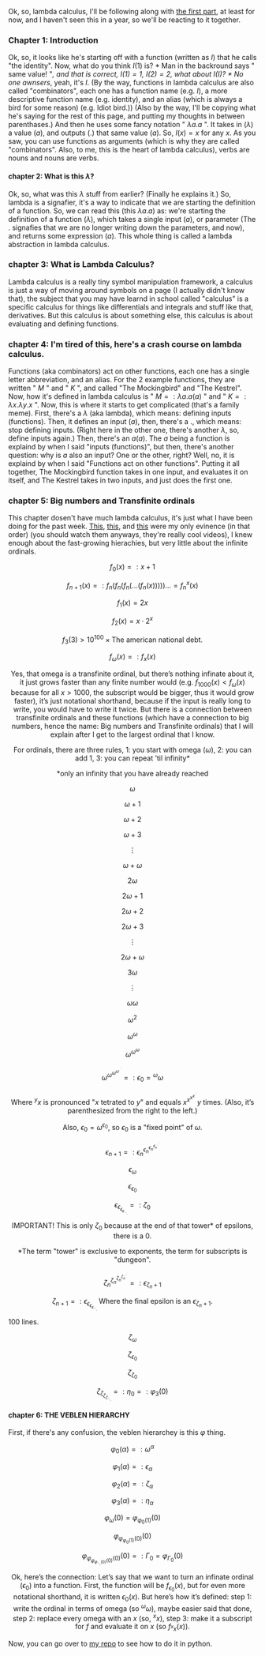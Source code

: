 Ok, so, lambda calculus, I'll be following along with [the first part](https://www.youtube.com/watch?v=3VQ382QG-y4), at least for now, and I haven't seen this in a year, so we'll be reacting to it together.

### Chapter $1$: Introduction

Ok, so, it looks like he's starting off with a function (written as $I$) that he calls "the identity". Now, what do you think $I(1)$ is? * Man in the backround says " same value! "*, and that is correct, $I(1) = 1$, $I(2) = 2$, what about $I(I)$? * No one awnsers*, yeah, it's $I$. (By the way, functions in lambda calculus are also called "combinators", each one has a function name (e.g. $I$), a more descriptive function name (e.g. identity), and an alias (which is always a bird for some reason) (e.g. Idiot bird.)) (Also by the way, I'll be copying what he's saying for the rest of this page, and putting my thoughts in between parenthases.) And then he uses some fancy notation " $\lambda a. a$ ". It takes in ($\lambda$) a value ($a$), and outputs ($.$) that same value ($a$). So, $I(x) = x$ for any $x$. As you saw, you can use functions as arguments (which is why they are called "combinators". Also, to me, this is the heart of lambda calculus), verbs are nouns and nouns are verbs. 

#### chapter $2$: What is this $\lambda$?

Ok, so, what was this $\lambda$ stuff from earlier? (Finally he explains it.) So, lambda is a signafier, it's a way to indicate that we are starting the definition of a function. So, we can read this (this $\lambda a. a$) as: we're starting the definition of a function ($\lambda$), which takes a single input ($a$), or parameter (The $.$ signafies that we are no longer writing down the parameters, and now), and returns some expression ($a$). This whole thing is called a lambda abstraction in lambda calculus.

### chapter $3$: What is Lambda Calculus?

Lambda calculus is a really tiny symbol manipulation framework, a calculus is just a way of moving around symbols on a page (I actually didn't know that), the subject that you may have learnd in school called "calculus" is a specific calculus for things like differentials and integrals and stuff like that, derivatives. But this calculus is about something else, this calculus is about evaluating and defining functions.

### chapter $4$: I'm tired of this, here's a crash course on lambda calculus.

Functions (aka combinators) act on other functions, each one has a single letter abbreviation, and an alias. For the $2$ example functions, they are written " $M$ " and " $K$ ", and called "The Mockingbird" and "The Kestrel". Now, how it's defined in lambda calculus is " $M = : \lambda a. a(a)$ " and " $K = : \lambda x. \lambda y. x$ ". Now, this is where it starts to get complicated (that's a family meme). First, there's a $\lambda$ (aka lambda), which means: defining inputs (functions). Then, it defines an input ($a$), then, there's a $.$, which means: stop defining inputs. (Right here in the other one, there's another $\lambda$, so, define inputs again.) Then, there's an $a(a)$. The $a$ being a function is explaind by when I said "inputs (functions)", but then, there's another question: why is $a$ also an input? One or the other, right? Well, no, it is explaind by when I said "Functions act on other functions". Putting it all together, The Mockingbird function takes in one input, and evaluates it on itself, and The Kestrel takes in two inputs, and just does the first one.

### chapter $5$: Big numbers and Transfinite ordinals

This chapter dosen't have much lambda calculus, it's just what I have been doing for the past week. [This](https://www.youtube.com/watch?v=b-Bb_TyhC1A&t=1449s), [this](https://www.youtube.com/watch?v=Mzgw6zMtipQ&t=465s), and [this](https://www.youtube.com/watch?v=0X9DYRLmTNY&t=486s) were my only evinence (in that order) (you should watch them anyways, they're really cool videos), I knew enough about the fast-growing hierachies, but very little about the infinite ordinals.

$$ f_0 (x) = : x + 1 $$

$$ f_{n + 1} (x) = : f_n(f_n(f_n(...(f_n(x)))))... = f_n^x(x) $$

$$ f_1 (x) = 2x $$

$$ f_2 (x) = x \cdot 2^x $$

$$ f_3 (3) > 10^{100} \times \text{The american national debt.} $$

$$ f_\omega (x) = : f_x (x) \text{} $$

$$ \text{Yes, that omega is a transfinite ordinal, but there's nothing infinate about it, it just grows faster than any finite number would (e.g. } f_{1000} (x) < f_\omega (x) \text{ because for all } x > 1000 \text{, the subscript would be bigger, thus it would grow faster), it's just notational shorthand, because if the input is really long to write, you would have to write it twice. But there is a connection between transfinite ordinals and these functions (which have a connection to big numbers, hence the name: Big numbers and Transfinite ordinals) that I will explain after I get to the largest ordinal that I know.} $$

$$ \text{For ordinals, there are three rules, } 1 \text{: you start with omega (} \omega \text{), } 2 \text{: you can add } 1 \text{, } 3 \text{: you can repeat 'til infinity*} $$

$$ \text{*only an infinity that you have already reached} $$

$$ \omega $$

$$ \omega + 1 $$

$$ \omega + 2 $$

$$ \omega + 3 $$

$$ \vdots $$

$$ \omega + \omega $$

$$ 2 \omega $$

$$ 2 \omega + 1 $$

$$ 2 \omega + 2 $$

$$ 2 \omega + 3 $$

$$ \vdots $$

$$ 2 \omega + \omega $$

$$ 3 \omega $$

$$ \vdots $$

$$ \omega \omega $$

$$ \omega^2 $$

$$ \omega^\omega $$

$$ \omega^{\omega^\omega} $$

$$ \omega^{\omega^{\omega^{\omega^{.^{.^.}}}}} = : \epsilon_0 = \text{}^\omega \omega $$

$$ \text{Where }^y x \text{ is pronounced "} x \text{ tetrated to } y \text{" and equals } x^{x^{x^{x^{.^{.^.}}}}} y \text{ times. (Also, it's parenthesized from the right to the left.)} $$

$$ \text{Also, } \epsilon_0 = \omega^{\epsilon_0} \text{, so } \epsilon_0 \text{ is a "fixed point" of } \omega \text{.} $$

$$ \epsilon_{n + 1} = : \epsilon_n^{\epsilon_n^{\epsilon_n^{\epsilon_n^{.^{.^.}}}}} $$

$$ \epsilon_\omega $$

$$ \epsilon_{\epsilon_0} $$

$$ \epsilon_{\epsilon_{\epsilon_{\epsilon_\ddots}}} = : \zeta_0 $$

$$ \text{IMPORTANT! This is only } \zeta_0 \text{ because at the end of that tower* of epsilons, there is a } 0 \text{.} $$

$$ \text{*The term "tower" is exclusive to exponents, the term for subscripts is "dungeon".} $$

$$ \zeta_n^{\zeta_n^{\zeta_n^{\zeta_n^{.^{.^.}}}}} = : \epsilon_{\zeta_n + 1} $$

$$ \zeta_{n + 1} = : \epsilon_{\epsilon_{\epsilon_{\epsilon_\ddots}}} \text{ Where the final epsilon is an } \epsilon_{\zeta_n + 1} \text{.} $$


$100$ lines.

$$ \zeta_\omega $$

$$ \zeta_{\epsilon_0} $$

$$ \zeta_{\zeta_0} $$

$$ \zeta_{\zeta_{\zeta_{\zeta_\ddots}}} = : \eta_0 = : \varphi_3 (0) $$

#### chapter $6$: THE VEBLEN HIERARCHY

First, if there's any confusion, the veblen hierarchey is this $\varphi$ thing.

$$ \varphi_0 (\alpha) = : \omega^\alpha $$

$$ \varphi_1 (\alpha) = : \epsilon_\alpha $$

$$ \varphi_2 (\alpha) = : \zeta_\alpha $$

$$ \varphi_3 (\alpha) = : \eta_\alpha $$

$$ \varphi_\omega (0) = \varphi_{\varphi_0 (1)} (0) $$

$$ \varphi_{\varphi_{\varphi_0 (1)} (0)} (0) $$

$$ \varphi_{\varphi_{\varphi_{\varphi_\ddots (0)} (0)} (0)} (0) = : \Gamma_0 = \varphi_{\Gamma_0} (0) $$

$$ \text{Ok, here's the connection: Let's say that we want to turn an infinate ordinal (} \epsilon_0 \text{) into a function. First, the function will be } f_{\epsilon_0} (x) \text{, but for even more notational shorthand, it is written } \epsilon_0 (x) \text{. But here's how it's defined: step } 1 \text{: write the ordinal in terms of omega (so }^\omega \omega \text{), maybe easier said that done, step } 2 \text{: replace every omega with an } x \text{ (so, }^x x \text{), step } 3 \text{: make it a subscript for } f \text{ and evaluate it on } x \text{ (so } f_{^x x} (x) \text{).} $$

Now, you can go over to [my repo](https://silaspe.github.io/maths/actual_repo.html#chapter-5-big-numbers-and-transfinite-ordinals) to see how to do it in python.
